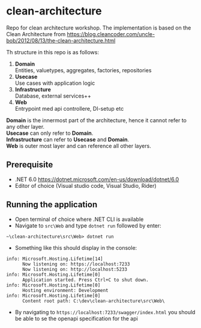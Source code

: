 # clean-architecture

Repo for clean architecture workshop.
The implementation is based on the Clean Architecture from https://blog.cleancoder.com/uncle-bob/2012/08/13/the-clean-architecture.html

Th structure in this repo is as follows:

1. **Domain**  
   Entities, valuetypes, aggregates, factories, repositories
2. **Usecase**  
   Use cases with application logic
3. **Infrastructure**  
   Database, external services++
4. **Web**  
   Entrypoint med api controllere, DI-setup etc

**Domain** is the innermost part of the architecture, hence it cannot refer to any other layer.  
**Usecase** can only refer to **Domain**.  
**Infrastructure** can refer to **Usecase** and **Domain**.  
**Web** is outer most layer and can reference all other layers.

## Prerequisite

- .NET 6.0 https://dotnet.microsoft.com/en-us/download/dotnet/6.0
- Editor of choice (Visual studio code, Visual Studio, Rider)

## Running the application

- Open terminal of choice where .NET CLI is available
- Navigate to `src\Web` and type `dotnet run` followed by enter:

```
~\clean-architecture\src\Web> dotnet run
```

- Something like this should display in the console:

```
info: Microsoft.Hosting.Lifetime[14]
      Now listening on: https://localhost:7233
      Now listening on: http://localhost:5233
info: Microsoft.Hosting.Lifetime[0]
      Application started. Press Ctrl+C to shut down.
info: Microsoft.Hosting.Lifetime[0]
      Hosting environment: Development
info: Microsoft.Hosting.Lifetime[0]
      Content root path: C:\dev\clean-architecture\src\Web\
```

- By navigating to `https://localhost:7233/swagger/index.html` you should be able to se the openapi specification for the api
